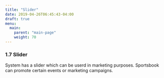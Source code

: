 ```yaml
---
title: "Slider"
date: 2019-04-26T06:45:43-04:00
draft: true
menu:
  main:
    parent: "main-page"
    weight: 70
---
```


### 1.7 Slider

System has a slider which can be userd in marketing purposes. Sportsbook can promote certain events or marketing campaigns.
